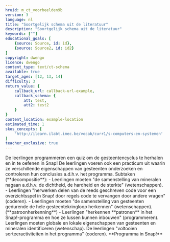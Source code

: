 ```yaml
---
hruid: m_ct_voorbeelden9b
version: 3
language: nl
title: "Soortgelijk schema uit de literatuur"
description: "Soortgelijk schema uit de literatuur"
keywords: [""]
educational_goals: [
    {source: Source, id: id}, 
    {source: Source2, id: id2}
]
copyright: dwengo
licence: dwengo
content_type: text/ct-schema
available: true
target_ages: [12, 13, 14]
difficulty: 3
return_value: {
    callback_url: callback-url-example,
    callback_schema: {
        att: test,
        att2: test2
    }
}
content_location: example-location
estimated_time: 1
skos_concepts: [
    'http://ilearn.ilabt.imec.be/vocab/curr1/s-computers-en-systemen'
]
teacher_exclusive: true
---
```


<context>
De leerlingen programmeren een quiz om de gesteentencyclus te herhalen en in te oefenen in Snap! De leerlingen voeren ook een practicum uit waarin ze verschillende eigenschappen van gesteenten onderzoeken en controleren hun conclusies a.d.h.v. het programma.  
</context>
<decomposition>
Subtaken (**decompositie**):
- Leerlingen moeten "de samenstelling van mineralen nagaan a.d.h.v. de dichtheid, de hardheid en de sterkte" (wetenschappen). 
- Leerlingen "herwerken delen van de reeds geschreven code voor een overzichtsspel in Snap! door regels code te vervangen door andere vragen" (coderen).
</decomposition>
<patternRecognition>
- Leerlingen moeten "de samenstelling van gesteenten gedurende de hele gesteentekringloop herkennen" (wetenschappen). (**patroonherkenning**)
- Leerlingen "herkennen **patronen** in het Snap!-programma en hoe ze lussen kunnen inbouwen" (programmeren).
</patternRecognition>
<abstraction>
Leerlingen moeten globale en lokale eigenschappen van gesteenten en mineralen identificeren (wetenschap). 
</abstraction>
<algorithms>
De leerlingen "voltooien sorteeractiviteiten in het programma" (coderen).
</algorithms>
<implementation>
**Programma in Snap!**
</implementation>

